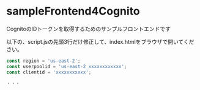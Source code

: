 # sampleFrontend4Cognito
CognitoのIDトークンを取得するためのサンプルフロントエンドです

以下の、script.jsの先頭3行だけ修正して、index.htmlをブラウザで開いてください。

```js
const region = 'us-east-2';
const userpoolid = 'us-east-2_xxxxxxxxxxxx';
const clientid = 'xxxxxxxxxxx';

・・・
```

